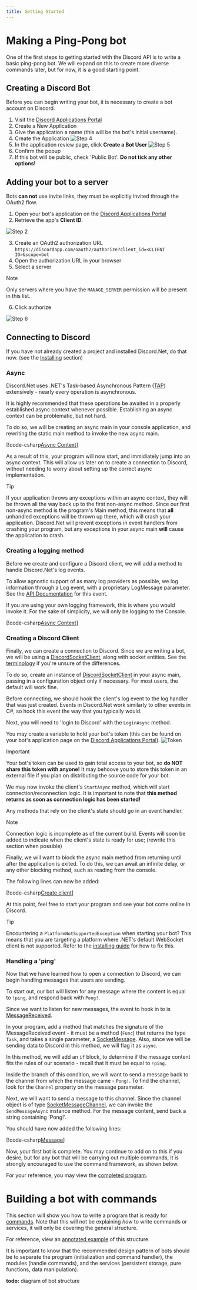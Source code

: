 ```yaml
---
title: Getting Started
---
```


# Making a Ping-Pong bot

One of the first steps to getting started with the Discord API is to
write a basic ping-pong bot. We will expand on this to create more
diverse commands later, but for now, it is a good starting point.

## Creating a Discord Bot

Before you can begin writing your bot, it is necessary to create a bot
account on Discord.

1. Visit the [Discord Applications Portal]
2. Create a New Application
3. Give the application a name (this will be the bot's initial
username).
4. Create the Application
![Step 4](images/intro-create-app.png)
5. In the application review page, click **Create a Bot User**
![Step 5](images/intro-create-bot.png)
6. Confirm the popup
7. If this bot will be public, check 'Public Bot'.
**Do not tick any other options!**

[Discord Applications Portal]: https://discordapp.com/developers/applications/me

## Adding your bot to a server

Bots **can not** use invite links, they must be explicitly invited
through the OAuth2 flow.

1. Open your bot's application on the [Discord Applications Portal]
2. Retrieve the app's **Client ID**.

![Step 2](images/intro-client-id.png)

3. Create an OAuth2 authorization URL
`https://discordapp.com/oauth2/authorize?client_id=<CLIENT ID>&scope=bot`
4. Open the authorization URL in your browser
5. Select a server

>[!NOTE]
Only servers where you have the `MANAGE_SERVER` permission will be
present in this list.

6. Click authorize

![Step 6](images/intro-add-bot.png)

## Connecting to Discord

If you have not already created a project and installed Discord.Net,
do that now. (see the [Installing](installing.md) section)

### Async

Discord.Net uses .NET's Task-based Asynchronous Pattern ([TAP])
extensively - nearly every operation is asynchronous.

It is highly recommended that these operations be awaited in a
properly established async context whenever possible. Establishing an
async context can be problematic, but not hard.

To do so, we will be creating an async main in your console
application, and rewriting the static main method to invoke the new
async main.

[!code-csharp[Async Context](samples/intro/async-context.cs)]

As a result of this, your program will now start, and immidiately
jump into an async context. This will allow us later on to create a
connection to Discord, without needing to worry about setting up the
correct async implementation.

>[!TIP]
If your application throws any exceptions within an async context,
they will be thrown all the way back up to the first non-async method.
Since our first non-async method is the program's Main method, this
means that **all** unhandled exceptions will be thrown up there, which
will crash your application. Discord.Net will prevent exceptions in
event handlers from crashing your program, but any exceptions in your
async main **will** cause the application to crash.

### Creating a logging method

Before we create and configure a Discord client, we will add a method
to handle Discord.Net's log events.

To allow agnostic support of as many log providers as possible, we
log information through a Log event, with a proprietary LogMessage
parameter. See the [API Documentation] for this event.

If you are using your own logging framework, this is where you would
invoke it. For the sake of simplicity, we will only be logging to
the Console.

[!code-csharp[Async Context](samples/intro/logging.cs)]

### Creating a Discord Client

Finally, we can create a connection to Discord. Since we are writing
a bot, we will be using a [DiscordSocketClient], along with socket
entities. See the [terminology](terminology.md) if you're unsure of
the differences.

To do so, create an instance of [DiscordSocketClient] in your async
main, passing in a configuration object only if necessary. For most
users, the default will work fine.

Before connecting, we should hook the client's log event to the
log handler that was just created. Events in Discord.Net work
similarly to other events in C#, so hook this event the way that
you typically would.

Next, you will need to 'login to Discord' with the `LoginAsync` method.

You may create a variable to hold your bot's token (this can be found
on your bot's application page on the [Discord Applications Portal]).
![Token](images/intro-token.png)

>[!IMPORTANT]
Your bot's token can be used to gain total access to your bot, so
**do __NOT__ share this token with anyone!** It may behoove you to
store this token in an external file if you plan on distributing the
source code for your bot.

We may now invoke the client's `StartAsync` method, which will
start connection/reconnection logic. It is important to note that
**this method returns as soon as connection logic has been started!**

Any methods that rely on the client's state should go in an event
handler.

>[!NOTE]
Connection logic is incomplete as of the current build. Events will
soon be added to indicate when the client's state is ready for use;
(rewrite this section when possible)

Finally, we will want to block the async main method from returning
until after the application is exited. To do this, we can await an
infinite delay, or any other blocking method, such as reading from
the console.

The following lines can now be added:

[!code-csharp[Create client](samples/intro/client.cs)]

At this point, feel free to start your program and see your bot come
online in Discord.

>[!TIP]
Encountering a `PlatformNotSupportedException` when starting your bot?
This means that you are targeting a platform where .NET's default
WebSocket client is not supported. Refer to the [installing guide]
for how to fix this.

[TAP]: https://docs.microsoft.com/en-us/dotnet/articles/csharp/async
[API Documentation]: xref:Discord.Rest.BaseDiscordClient#Discord_Rest_BaseDiscordClient_Log
[DiscordSocketClient]: xref:Discord.WebSocket.DiscordSocketClient
[installing guide]: installing.md#installing-on-net-standard-11

### Handling a 'ping'

Now that we have learned how to open a connection to Discord, we can
begin handling messages that users are sending.

To start out, our bot will listen for any message where the content
is equal to `!ping`, and respond back with `Pong!`.

Since we want to listen for new messages, the event to hook in to
is [MessageReceived].

In your program, add a method that matches the signature of the
MessageReceived event - it must be a method (`Func`) that returns the
type `Task`, and takes a single parameter, a [SocketMessage]. Also,
since we will be sending data to Discord in this method, we will flag
it as `async`.

In this method, we will add an `if` block, to determine if the message
content fits the rules of our scenario - recall that it must be equal
to `!ping`.

Inside the branch of this condition, we will want to send a message
back to the channel from which the message came - `Pong!`. To find the
channel, look for the `Channel` property on the message parameter.

Next, we will want to send a message to this channel. Since the
channel object is of type [SocketMessageChannel], we can invoke the
`SendMessageAsync` instance method. For the message content, send back
a string containing 'Pong!'.

You should have now added the following lines:

[!code-csharp[Message](samples/intro/message.cs)]

Now, your first bot is complete. You may continue to add on to this
if you desire, but for any bot that will be carrying out multiple
commands, it is strongly encouraged to use the command framework, as
shown below.

For your reference, you may view the [completed program].

[MessageReceived]: xref:Discord.WebSocket.DiscordSocketClient#Discord_WebSocket_DiscordSocketClient_MessageReceived
[SocketMessage]: xref:Discord.WebSocket.SocketMessage
[SocketMessageChannel]: xref:Discord.WebSocket.ISocketMessageChannel
[completed program]: samples/intro/complete.cs

# Building a bot with commands

This section will show you how to write a program that is ready for
[commands](commands.md). Note that this will not be explaining _how_
to write commands or services, it will only be covering the general
structure.

For reference, view an [annotated example] of this structure.

[annotated example]: samples/intro/structure.cs

It is important to know that the recommended design pattern of bots
should be to separate the program (initialization and command handler),
the modules (handle commands), and the services (persistent storage,
pure functions, data manipulation).

**todo:** diagram of bot structure